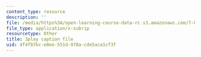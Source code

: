 ```yaml
---
content_type: resource
description: ''
file: /media/https%3A/open-learning-course-data-rc.s3.amazonaws.com/7-014-introductory-biology-spring-2005/4f4f87bce8ee551d978acde5aca1cf3f_LBR4pEC7kwU.vtt
file_type: application/x-subrip
resourcetype: Other
title: 3play caption file
uid: 4f4f87bc-e8ee-551d-978a-cde5aca1cf3f
---
```

